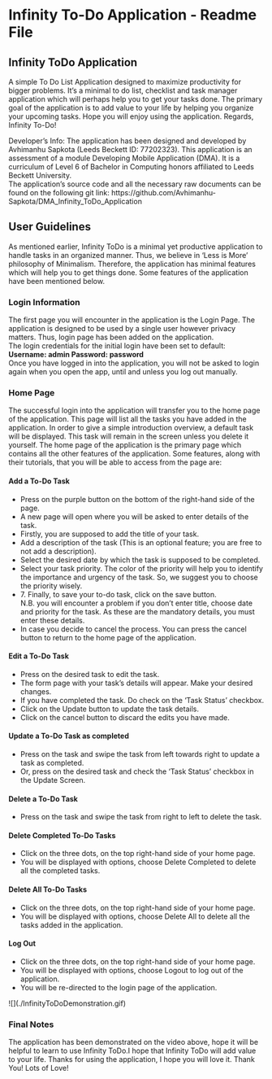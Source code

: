 <h1>Infinity To-Do Application - Readme File</h1>

<h2>Infinity ToDo Application</h2>
<p>A simple To Do List Application designed to maximize productivity for bigger problems. It’s a minimal to do list, checklist and task manager application which will perhaps help you to get your tasks done. The primary goal of the application is to add value to your life by helping you organize your upcoming tasks. Hope you will enjoy using the application. Regards, Infinity To-Do! </p>
<p>Developer’s Info: The application has been designed and developed by Avhimanhu Sapkota (Leeds Beckett ID: 77202323). This application is an assessment of a module Developing Mobile Application (DMA). It is a curriculum of Level 6 of Bachelor in Computing honors affiliated to Leeds Beckett University. <br>
The application’s source code and all the necessary raw documents can be found on the following git link: https://github.com/Avhimanhu-Sapkota/DMA_Infinity_ToDo_Application
</p>
<h2>User Guidelines</h2>
As mentioned earlier, Infinity ToDo is a minimal yet productive application to handle tasks in an organized manner. Thus, we believe in ‘Less is More’ philosophy of Minimalism. Therefore, the application has minimal features which will help you to get things done. Some features of the application have been mentioned below.

<h3>Login Information</h3>
The first page you will encounter in the application is the Login Page. The application is designed to be used by a single user however privacy matters. Thus, login page has been added on the application. <br>
The login credentials for the initial login have been set to default:<br>
<b>Username: admin
Password: password </b><br>
Once you have logged in into the application, you will not be asked to login again when you open the app, until and unless you log out manually. 

<h3>Home Page</h3>
The successful login into the application will transfer you to the home page of the application. This page will list all the tasks you have added in the application. In order to give a simple introduction overview, a default task will be displayed. This task will remain in the screen unless you delete it yourself. The home page of the application is the primary page which contains all the other features of the application. Some features, along with their tutorials, that you will be able to access from the page are:

<h4>Add a To-Do Task</h4>
<ul>
	<li>Press on the purple button on the bottom of the right-hand side of the page.</li>
	<li>A new page will open where you will be asked to enter details of the task.</li>
	<li>Firstly, you are supposed to add the title of your task.</li>
	<li>Add a description of the task (This is an optional feature; you are free to not add a description).</li>
	<li>Select the desired date by which the task is supposed to be completed.</li>
	<li>Select your task priority. The color of the priority will help you to identify the importance and urgency of the task. So, we suggest you to choose the priority wisely.</li>
	<li>7. Finally, to save your to-do task, click on the save button. <br>
		N.B. you will encounter a problem if you don’t enter title, choose date and priority for the task. As these are the mandatory details, you must enter these details.</li>
	<li>In case you decide to cancel the process. You can press the cancel button to return to the home page of the application.</li>
</ul>
<h4>Edit a To-Do Task</h4>
<ul>
	<li>Press on the desired task to edit the task.</li>
	<li>The form page with your task’s details will appear. Make your desired changes.</li>
	<li>If you have completed the task. Do check on the ‘Task Status’ checkbox.</li>
	<li>Click on the Update button to update the task details.</li>
	<li>Click on the cancel button to discard the edits you have made.</li>
</ul>
<h4>Update a To-Do Task as completed</h4>
<ul>
	<li>Press on the task and swipe the task from left towards right to update a task as completed.</li>
	<li>Or, press on the desired task and check the ‘Task Status’ checkbox in the Update Screen.</li>
</ul>
<h4>Delete a To-Do Task</h4>
	<ul><li>Press on the task and swipe the task from right to left to delete the task. </li></ul>

<h4>Delete Completed To-Do Tasks</h4>
<ul>
	<li>Click on the three dots, on the top right-hand side of your home page.</li>
	<li>You will be displayed with options, choose Delete Completed to delete all the completed tasks.</li>
</ul>
<h4>Delete All To-Do Tasks</h4>
<ul>
	<li>Click on the three dots, on the top right-hand side of your home page.</li>
	<li>You will be displayed with options, choose Delete All to delete all the tasks added in the application.</li>
</ul>
<h4>Log Out</h4>
<ul>
	<li>Click on the three dots, on the top right-hand side of your home page.</li>
	<li>You will be displayed with options, choose Logout to log out of the application.</li>
	<li>You will be re-directed to the login page of the application.</li>
</ul>
![](./InfinityToDoDemonstration.gif)
 
<h3>Final Notes</h3>
The application has been demonstrated on the video above, hope it will be helpful to learn to use Infinity ToDo.I hope that Infinity ToDo will add value to your life. Thanks for using the application, I hope you will love it. Thank You! Lots of Love!
